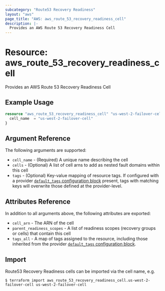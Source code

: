 ```yaml
---
subcategory: "Route53 Recovery Readiness"
layout: "aws"
page_title: "AWS: aws_route_53_recovery_readiness_cell"
description: |-
  Provides an AWS Route 53 Recovery Readiness Cell
---
```


# Resource: aws_route_53_recovery_readiness_cell

Provides an AWS Route 53 Recovery Readiness Cell

## Example Usage

```terraform
resource "aws_route_53_recovery_readiness_cell" "us-west-2-failover-cell" {
  cell_name  = "us-west-2-failover-cell"
}
```

## Argument Reference

The following arguments are supported:

* `cell_name` - (Required) A unique name describing the cell
* `cells` - (Optional) A list of cell arns to add as nested fault domains within this cell
* `tags` - (Optional) Key-value mapping of resource tags. If configured with a provider [`default_tags` configuration block](/docs/providers/aws/index.html#default_tags-configuration-block) present, tags with matching keys will overwrite those defined at the provider-level.

## Attributes Reference

In addition to all arguments above, the following attributes are exported:

* `cell_arn` - The ARN of the cell
* `parent_readiness_scopes` - A list of readiness scopes (recovery groups or cells) that contain this cell
* `tags_all` - A map of tags assigned to the resource, including those inherited from the provider [`default_tags` configuration block](/docs/providers/aws/index.html#default_tags-configuration-block).

## Import

Route53 Recovery Readiness cells can be imported via the cell name, e.g.

```
$ terraform import aws_route_53_recovery_readiness_cell.us-west-2-failover-cell us-west-2-failover-cell
```
